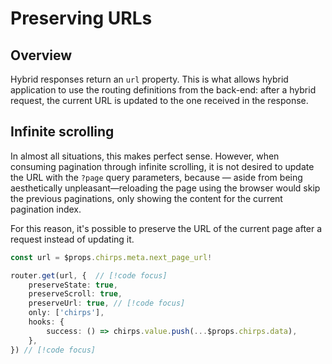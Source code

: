 # Preserving URLs

## Overview

Hybrid responses return an `url` property. This is what allows hybrid application to use the routing definitions from the back-end: after a hybrid request, the current URL is updated to the one received in the response.

## Infinite scrolling

In almost all situations, this makes perfect sense. However, when consuming pagination through infinite scrolling, it is not desired to update the URL with the `?page` query parameters, because — aside from being aesthetically unpleasant—reloading the page using the browser would skip the previous paginations, only showing the content for the current pagination index.

For this reason, it's possible to preserve the URL of the current page after a request instead of updating it.

```ts
const url = $props.chirps.meta.next_page_url!

router.get(url, {  // [!code focus]
	preserveState: true,
	preserveScroll: true,
	preserveUrl: true, // [!code focus]
	only: ['chirps'],
	hooks: {
		success: () => chirps.value.push(...$props.chirps.data),
	},
}) // [!code focus]
```
